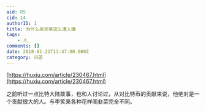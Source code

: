 ```yaml
---
aid: 85
cid: 14
authorID: 1
title: 为什么吴忌寒这么遭人嫌
tags:
    - 人
comments: []
date: 2018-01-21T13:47:00.000Z
category: 问答
---
```


[https://huxiu.com/article/230467.html](https://huxiu.com/article/230467.html)

之前听过一点比特大陆故事，也和人讨论过，从对比特币的贡献来说，他绝对是一个贡献很大的人。与李笑来各种花样阁韭菜完全不同。
